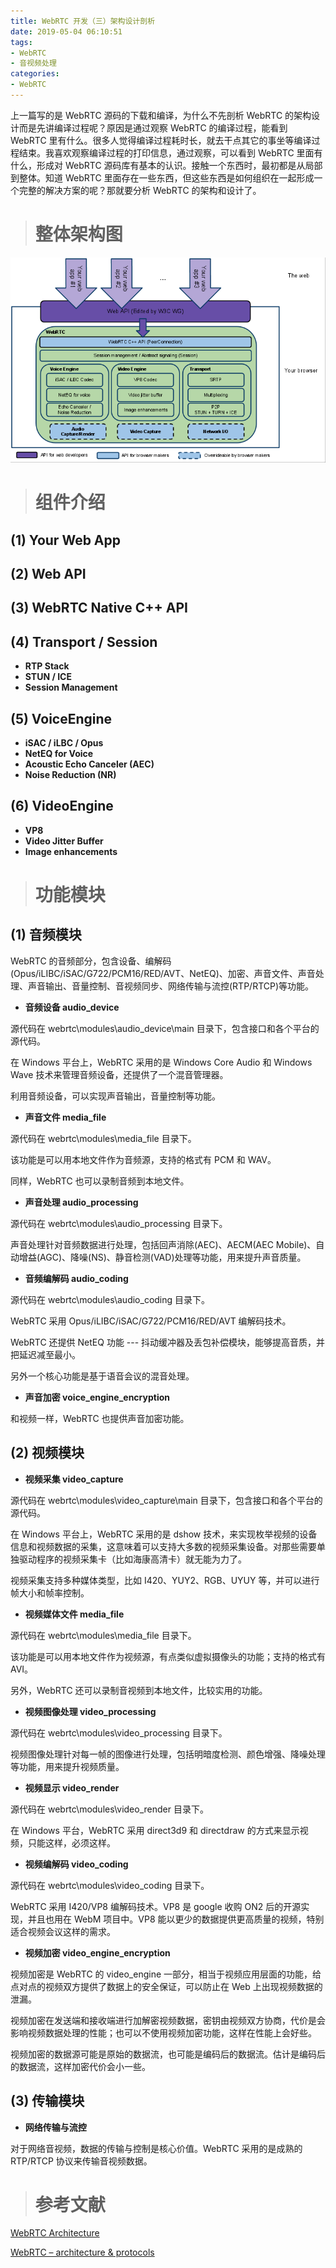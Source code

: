 ```yaml
---
title: WebRTC 开发（三）架构设计剖析
date: 2019-05-04 06:10:51
tags:
- WebRTC
- 音视频处理
categories:
- WebRTC
---
```


上一篇写的是 WebRTC 源码的下载和编译，为什么不先剖析 WebRTC 的架构设计而是先讲编译过程呢？原因是通过观察 WebRTC 的编译过程，能看到 WebRTC 里有什么。很多人觉得编译过程耗时长，就去干点其它的事坐等编译过程结束。我喜欢观察编译过程的打印信息，通过观察，可以看到 WebRTC 里面有什么，形成对 WebRTC 源码库有基本的认识。接触一个东西时，最初都是从局部到整体。知道 WebRTC 里面存在一些东西，但这些东西是如何组织在一起形成一个完整的解决方案的呢？那就要分析 WebRTC 的架构和设计了。

<!-- more -->

> # 整体架构图

![WebRTC 整体架构图](https://raw.githubusercontent.com/depthlove/depthloveBlog/8c991266c4350b1b66dc277d7576903824013017/source/images/webrtc-development-3-analysis-of-architectural-design/webrtc-architecture.png)

> # 组件介绍

## (1) Your Web App

## (2) Web API

## (3) WebRTC Native C++ API

## (4) Transport / Session

- **RTP Stack**
- **STUN / ICE**
- **Session Management**

## (5) VoiceEngine

- **iSAC / iLBC / Opus**
- **NetEQ for Voice**
- **Acoustic Echo Canceler (AEC)**
- **Noise Reduction (NR)**

## (6) VideoEngine

- **VP8**
- **Video Jitter Buffer**
- **Image enhancements**

> # 功能模块

## (1) 音频模块

WebRTC 的音频部分，包含设备、编解码(Opus/iLIBC/iSAC/G722/PCM16/RED/AVT、NetEQ)、加密、声音文件、声音处理、声音输出、音量控制、音视频同步、网络传输与流控(RTP/RTCP)等功能。

- **音频设备 audio_device**

源代码在 webrtc\modules\audio_device\main 目录下，包含接口和各个平台的源代码。

在 Windows 平台上，WebRTC 采用的是 Windows Core Audio 和 Windows Wave 技术来管理音频设备，还提供了一个混音管理器。

利用音频设备，可以实现声音输出，音量控制等功能。

- **声音文件 media_file**

源代码在 webrtc\modules\media_file 目录下。

该功能是可以用本地文件作为音频源，支持的格式有 PCM 和 WAV。

同样，WebRTC 也可以录制音频到本地文件。

- **声音处理 audio_processing**

源代码在 webrtc\modules\audio_processing 目录下。

声音处理针对音频数据进行处理，包括回声消除(AEC)、AECM(AEC Mobile)、自动增益(AGC)、降噪(NS)、静音检测(VAD)处理等功能，用来提升声音质量。

- **音频编解码 audio_coding**

源代码在 webrtc\modules\audio_coding 目录下。

WebRTC 采用 Opus/iLIBC/iSAC/G722/PCM16/RED/AVT 编解码技术。

WebRTC 还提供 NetEQ 功能 --- 抖动缓冲器及丢包补偿模块，能够提高音质，并把延迟减至最小。

另外一个核心功能是基于语音会议的混音处理。

- **声音加密 voice_engine_encryption**

和视频一样，WebRTC 也提供声音加密功能。


## (2) 视频模块

- **视频采集 video_capture**

源代码在 webrtc\modules\video_capture\main 目录下，包含接口和各个平台的源代码。

在 Windows 平台上，WebRTC 采用的是 dshow 技术，来实现枚举视频的设备信息和视频数据的采集，这意味着可以支持大多数的视频采集设备。对那些需要单独驱动程序的视频采集卡（比如海康高清卡）就无能为力了。

视频采集支持多种媒体类型，比如 I420、YUY2、RGB、UYUY 等，并可以进行帧大小和帧率控制。

- **视频媒体文件 media_file**

源代码在 webrtc\modules\media_file 目录下。

该功能是可以用本地文件作为视频源，有点类似虚拟摄像头的功能；支持的格式有 AVI。

另外，WebRTC 还可以录制音视频到本地文件，比较实用的功能。

- **视频图像处理 video_processing**

源代码在 webrtc\modules\video_processing 目录下。

视频图像处理针对每一帧的图像进行处理，包括明暗度检测、颜色增强、降噪处理等功能，用来提升视频质量。

- **视频显示 video_render**

源代码在 webrtc\modules\video_render 目录下。

在 Windows 平台，WebRTC 采用 direct3d9 和 directdraw 的方式来显示视频，只能这样，必须这样。

- **视频编解码 video_coding**

源代码在 webrtc\modules\video_coding 目录下。

WebRTC 采用 I420/VP8 编解码技术。VP8 是 google 收购 ON2 后的开源实现，并且也用在 WebM 项目中。VP8 能以更少的数据提供更高质量的视频，特别适合视频会议这样的需求。

- **视频加密 video_engine_encryption**

视频加密是 WebRTC 的 video_engine 一部分，相当于视频应用层面的功能，给点对点的视频双方提供了数据上的安全保证，可以防止在 Web 上出现视频数据的泄漏。

视频加密在发送端和接收端进行加解密视频数据，密钥由视频双方协商，代价是会影响视频数据处理的性能；也可以不使用视频加密功能，这样在性能上会好些。

视频加密的数据源可能是原始的数据流，也可能是编码后的数据流。估计是编码后的数据流，这样加密代价会小一些。


## (3) 传输模块

- **网络传输与流控**

对于网络音视频，数据的传输与控制是核心价值。WebRTC 采用的是成熟的 RTP/RTCP 协议来传输音视频数据。


> # 参考文献

[WebRTC Architecture](https://webrtc.org/architecture/)

[WebRTC – architecture & protocols](https://princiya777.wordpress.com/2017/08/19/webrtc-architecture-protocols/)